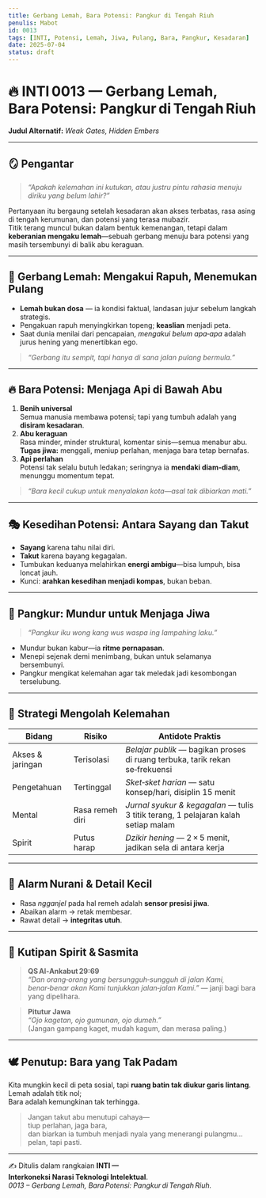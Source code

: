 ```yaml
---
title: Gerbang Lemah, Bara Potensi: Pangkur di Tengah Riuh
penulis: Mabot
id: 0013
tags: [INTI, Potensi, Lemah, Jiwa, Pulang, Bara, Pangkur, Kesadaran]
date: 2025-07-04
status: draft
---
```


# 🔥 INTI 0013 — Gerbang Lemah, Bara Potensi: Pangkur di Tengah Riuh  
**Judul Alternatif:** *Weak Gates, Hidden Embers*

---

## 🪞 Pengantar

> *“Apakah kelemahan ini kutukan, atau justru pintu rahasia menuju diriku yang belum lahir?”*

Pertanyaan itu bergaung setelah kesadaran akan akses terbatas, rasa asing di tengah kerumunan, dan potensi yang terasa mubazir.  
Titik terang muncul bukan dalam bentuk kemenangan, tetapi dalam **keberanian mengaku lemah**—sebuah gerbang menuju bara potensi yang masih tersembunyi di balik abu keraguan.

---

## 🌌 Gerbang Lemah: Mengakui Rapuh, Menemukan Pulang

- **Lemah bukan dosa** — ia kondisi faktual, landasan jujur sebelum langkah strategis.  
- Pengakuan rapuh menyingkirkan topeng; **keaslian** menjadi peta.  
- Saat dunia menilai dari pencapaian, *mengakui belum apa‑apa* adalah jurus hening yang menertibkan ego.

> *“Gerbang itu sempit, tapi hanya di sana jalan pulang bermula.”*

---

## 🔥 Bara Potensi: Menjaga Api di Bawah Abu

1. **Benih universal**  
   Semua manusia membawa potensi; tapi yang tumbuh adalah yang **disiram kesadaran**.
2. **Abu keraguan**  
   Rasa minder, minder struktural, komentar sinis—semua menabur abu.  
   **Tugas jiwa:** menggali, meniup perlahan, menjaga bara tetap bernafas.
3. **Api perlahan**  
   Potensi tak selalu butuh ledakan; seringnya ia **mendaki diam‑diam**, menunggu momentum tepat.

> *“Bara kecil cukup untuk menyalakan kota—asal tak dibiarkan mati.”*

---

## 🎭 Kesedihan Potensi: Antara Sayang dan Takut

- **Sayang** karena tahu nilai diri.  
- **Takut** karena bayang kegagalan.  
- Tumbukan keduanya melahirkan **energi ambigu**—bisa lumpuh, bisa loncat jauh.  
- Kunci: **arahkan kesedihan menjadi kompas**, bukan beban.

---

## 🤝 Pangkur: Mundur untuk Menjaga Jiwa

> *“Pangkur iku wong kang wus waspa ing lampahing laku.”*

- Mundur bukan kabur—ia **ritme pernapasan**.  
- Menepi sejenak demi menimbang, bukan untuk selamanya bersembunyi.  
- Pangkur mengikat kelemahan agar tak meledak jadi kesombongan terselubung.

---

## 🌱 Strategi Mengolah Kelemahan

| Bidang | Risiko | Antidote Praktis |
| --- | --- | --- |
| Akses & jaringan | Terisolasi | *Belajar publik* — bagikan proses di ruang terbuka, tarik rekan se‑frekuensi |
| Pengetahuan | Tertinggal | *Sket‑sket harian* — satu konsep/hari, disiplin 15 menit |
| Mental | Rasa remeh diri | *Jurnal syukur & kegagalan* — tulis 3 titik terang, 1 pelajaran kalah setiap malam |
| Spirit | Putus harap | *Dzikir hening* — 2 × 5 menit, jadikan sela di antara kerja |

---

## 🧭 Alarm Nurani & Detail Kecil

- Rasa *ngganjel* pada hal remeh adalah **sensor presisi jiwa**.  
- Abaikan alarm → retak membesar.  
- Rawat detail → **integritas utuh**.

---

## 📜 Kutipan Spirit & Sasmita

> **QS Al‑Ankabut 29:69**  
> *“Dan orang‑orang yang bersungguh‑sungguh di jalan Kami, benar‑benar akan Kami tunjukkan jalan‑jalan Kami.”* — janji bagi bara yang dipelihara.

> **Pitutur Jawa**  
> *“Ojo kagetan, ojo gumunan, ojo dumeh.”*  
> (Jangan gampang kaget, mudah kagum, dan merasa paling.)

---

## 🕊️ Penutup: Bara yang Tak Padam

Kita mungkin kecil di peta sosial, tapi **ruang batin tak diukur garis lintang**.  
Lemah adalah titik nol;  
Bara adalah kemungkinan tak terhingga.

> Jangan takut abu menutupi cahaya—  
> tiup perlahan, jaga bara,  
> dan biarkan ia tumbuh menjadi nyala yang menerangi pulangmu…  
> pelan, tapi pasti.

---

✍️ Ditulis dalam rangkaian **INTI — Interkoneksi Narasi Teknologi Intelektual**.  
*0013 – Gerbang Lemah, Bara Potensi: Pangkur di Tengah Riuh.*
